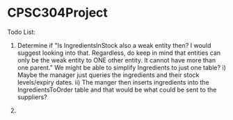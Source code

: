 # CPSC304Project

Todo List:

1) Determine if "Is IngredientsInStock also a weak entity then? I would suggest looking into that. Regardless, do keep in mind that entities can only be the weak entity to ONE other entity. It cannot have more than one parent."
		We might be able to simplify Ingredients to just one table?
		i) Maybe the manager just queries the ingredients and their stock levels/expiry dates.
		ii) The manger then inserts ingredients into the IngredientsToOrder table and that would be what could be sent to the suppliers?
		
2)
